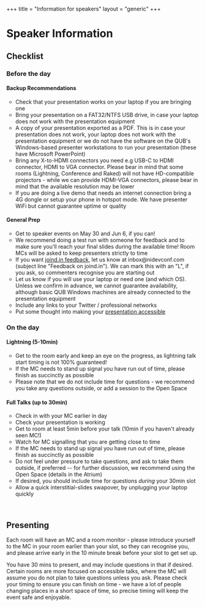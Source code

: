 +++
title = "Information for speakers"
layout = "generic"
+++

<style>
ul.checklists {
  list-style-type: circle
}
</style>
# Speaker Information

## Checklist

### Before the day

#### **Backup Recommendations**
<ul class="checklists">
  <li>Check that your presentation works on your laptop if you are bringing one</li>
  <li>Bring your presentation on a FAT32/NTFS USB drive, in case your laptop does not work with the presentation equipment</li>
  <li>A copy of your presentation exported as a PDF. This is in case your presentation does not work, your laptop does not work with the presentation equipment or we do not have the software on the QUB's Windows-based presenter workstations to run your presentation (these have Microsoft PowerPoint)</li>
  <li>Bring any X-to-HDMI connectors you need e.g USB-C to HDMI connector, HDMI to VGA connector. Please bear in mind that some rooms (Lightning, Conference and Raked) will not have HD-compatible projectors - while we can provide HDMI-VGA connectors, please bear in mind that the available resolution may be lower</li>
  <li>If you are doing a live demo that needs an internet connection bring a 4G dongle or setup your phone in hotspot mode. We have presenter WiFi but cannot guarantee uptime or quality</li>
</ul>

#### General Prep

<ul class="checklists">
<li>Get to speaker events on May 30 and Jun 6, if you can!</li>
<li>We recommend doing a test run with someone for feedback and to make sure you'll reach your final slides during the available time! Room MCs will be asked to keep presenters strictly to time</li>
<li>If you want <a href="https://joind.in/event/northern-ireland-developer-conference-2018">joind.in feedback</a>, let us know at inbox@nidevconf.com (subject line "Feedback on joind.in"). We can mark this with an "L", if you ask, so commenters recognise you are starting out</li>
<li>Let us know if you will use your laptop or need one (and which OS). Unless we confirm in advance, we cannot guarantee availability, although basic QUB Windows machines are already connected to the presentation equipment</li>
<li>Include any links to your Twitter / professional networks</li>
<li>Put some thought into making your <a href="https://www.w3.org/WAI/teach-advocate/accessible-presentations/">presentation accessible</a></li>
</ul>

### On the day

#### Lightning (5-10min)

<ul class="checklists">
<li>Get to the room early and keep an eye on the progress, as lightning talk start timing is not 100% guaranteed!</li>
<li>If the MC needs to stand up signal you have run out of time, please finish as succinctly as possible</li>
<li>Please note that we do not include time for questions - we recommend you take any questions outside, or add a session to the Open Space</li>
</ul>

#### Full Talks (up to 30min)</h4>

<ul class="checklists">
<li>Check in with your MC earlier in day</li>
<li>Check your presentation is working</li>
<li>Get to room at least 5min before your talk (10min if you haven't already seen MC!)</li>
<li>Watch for MC signalling that you are getting close to time</li>
<li>If the MC needs to stand up signal you have run out of time, please finish as succinctly as possible</li>
<li>Do not feel under pressure to take questions, and ask to take them outside, if preferred -- for further discussion, we recommend using the Open Space (details in the Atrium)</li>
<li>If desired, you should include time for questions <em>during</em> your 30min slot</li>
<li>Allow a quick interstitial-slides swapover, by unplugging your laptop quickly</li>
</ul>

<br/>

## Presenting

Each room will have an MC and a room monitor - please introduce yourself to the MC in your room earlier than your slot, so they can recognise you, and please arrive early in the 10 minute break before your slot to get set up.

You have 30 mins to present, and may include questions in that if desired. Certain rooms are more focused on accessible talks, where the MC will assume you do not plan to take questions unless you ask. Please check your timing to ensure you can finish on time - we have a lot of people changing places in a short space of time, so precise timing will keep the event safe and enjoyable.
